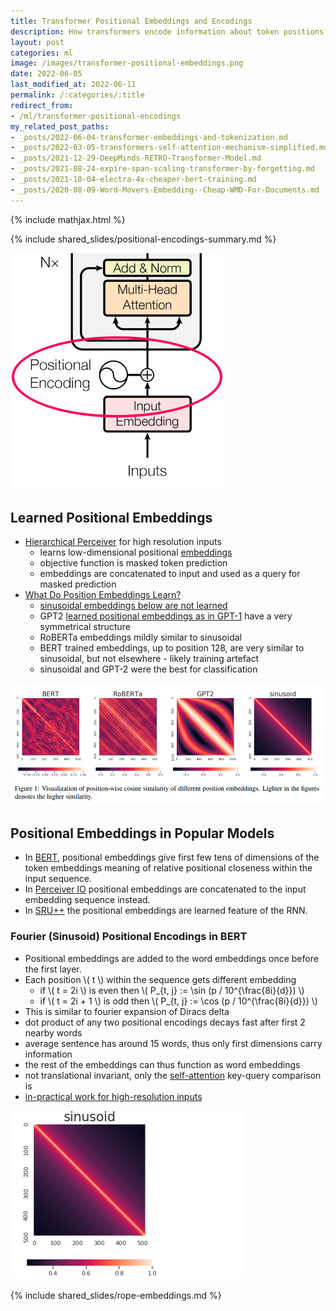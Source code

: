 ```yaml
---
title: Transformer Positional Embeddings and Encodings
description: How transformers encode information about token positions?
layout: post
categories: ml
image: /images/transformer-positional-embeddings.png
date: 2022-06-05
last_modified_at: 2022-06-11
permalink: /:categories/:title
redirect_from:
- /ml/transformer-positional-encodings
my_related_post_paths:
- _posts/2022-06-04-transformer-embeddings-and-tokenization.md
- _posts/2022-03-05-transformers-self-attention-mechanism-simplified.md
- _posts/2021-12-29-DeepMinds-RETRO-Transformer-Model.md
- _posts/2021-08-24-expire-span-scaling-transformer-by-forgetting.md
- _posts/2021-10-04-electra-4x-cheaper-bert-training.md
- _posts/2020-08-09-Word-Movers-Embedding--Cheap-WMD-For-Documents.md
---
```




{% include mathjax.html %}

{% include shared_slides/positional-encodings-summary.md %}

![positional embeddings in BERT architecture](/images/transformer-positional-embeddings.png)


## Learned Positional Embeddings
- [Hierarchical Perceiver](https://arxiv.org/pdf/2202.10890.pdf) for high resolution inputs
  - learns low-dimensional positional [embeddings](/ml/Embeddings-in-Machine-Learning-Explained) 
  - objective function is masked token prediction
  - embeddings are concatenated to input and used as a query for masked prediction
- [What Do Position Embeddings Learn?](https://arxiv.org/abs/2010.04903)
  - [sinusoidal embeddings below are not learned](#fourier-sinusoid-positional-encodings-in-bert)
  - GPT2 [learned positional embeddings as in GPT-1](https://s3-us-west-2.amazonaws.com/openai-assets/research-covers/language-unsupervised/language_understanding_paper.pdf) have a very symmetrical structure
  - RoBERTa embeddings mildly similar to sinusoidal
  - BERT trained embeddings, up to position 128, are very similar to sinusoidal, but not elsewhere - likely training artefact
  - sinusoidal and GPT-2 were the best for classification

![Visualization of position-wise cosine similarity of different position embeddings](/images/visualization-of-cosine-similarity-of-position-embeddings.png)

## Positional Embeddings in Popular Models
- In [BERT](/ml/transformers-self-attention-mechanism-simplified), positional embeddings give first few tens of dimensions of the token embeddings meaning of relative positional closeness within the input sequence.
- In [Perceiver IO](/ml/cross-attention-in-transformer-architecture#cross-attention-in-perceiver-io) positional embeddings are concatenated to the input embedding sequence instead.
- In [SRU++](/ml/SRU++-Speeds-Up-Transformer-with-Simple-Recurrent-Unit-RNN) the positional embeddings are learned feature of the RNN.


### Fourier (Sinusoid) Positional Encodings in BERT
- Positional embeddings are added to the word embeddings once before the first layer.
- Each position \\( t \\) within the sequence gets different embedding
  - if \\( t = 2i \\) is even then \\( P_{t, j} := \sin (p / 10^{\frac{8i}{d}})  \\)
  - if \\( t = 2i + 1 \\) is odd then \\( P_{t, j} := \cos (p / 10^{\frac{8i}{d}})  \\)
- This is similar to fourier expansion of Diracs delta
- dot product of any two positional encodings decays fast after first 2 nearby words
- average sentence has around 15 words, thus only first dimensions carry information
- the rest of the embeddings can thus function as word embeddings
- not translational invariant, only the [self-attention](/ml/transformers-self-attention-mechanism-simplified) key-query comparison is
- [in-practical work for high-resolution inputs](https://arxiv.org/pdf/2202.10890.pdf)

![Fourier (Sinusoid) Positional Encodings in BERT](/images/position-embeddings-sinusoid.png)

{% include shared_slides/rope-embeddings.md %}

